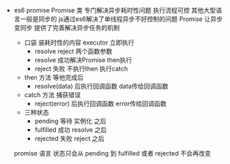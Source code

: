 - es6 promise
  Promise 类 专门解决异步耗时性问题 执行流程可控 
  其他大型语言一般是同步的 js通过es6解决了单线程异步不好控制的问题
  Promise 让异步变同步 提供了完善解决异步任务的机制
  - 口袋 装耗时性的内容 executor 立即执行
    - resolve reject 两个函数参数
    - resolve 成功解决Promise then执行
    - reject 失败 不执行then 执行catch
  - then 方法 等他完成后
    - resolve(data) 后执行回调函数 data传给回调函数
  - catch 方法 捕获错误
    - reject(error) 后执行回调函数 error传给回调函数
  - 三种状态
    - pending 等待 实例化 之后
    - fulfilled 成功 resolve 之后
    - rejected 失败 reject 之后

  promise 语言 状态只会从 pending 到 fulfilled 或者 rejected 不会再改变